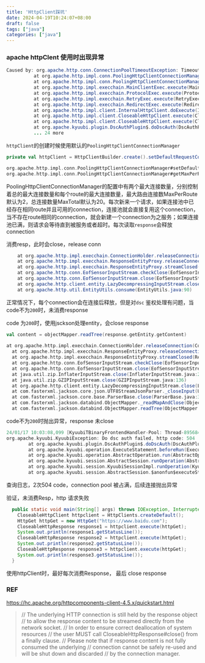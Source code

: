 ```yaml
---
title: 'HttpClient踩坑'
date: 2024-04-19T10:24:07+08:00
draft: false
tags: ["java"]
categories: ["java"]
---
```


### apache httpClent 使用时出现异常

```java
Caused by: org.apache.http.conn.ConnectionPoolTimeoutException: Timeout waiting for connection from pool
          at org.apache.http.impl.conn.PoolingHttpClientConnectionManager.leaseConnection(PoolingHttpClientConnectionManager.java:316) ~[httpclient-4.5.13.jar:4.5.13]
          at org.apache.http.impl.conn.PoolingHttpClientConnectionManager$1.get(PoolingHttpClientConnectionManager.java:282) ~[httpclient-4.5.13.jar:4.5.13]
          at org.apache.http.impl.execchain.MainClientExec.execute(MainClientExec.java:190) ~[httpclient-4.5.13.jar:4.5.13]
          at org.apache.http.impl.execchain.ProtocolExec.execute(ProtocolExec.java:186) ~[httpclient-4.5.13.jar:4.5.13]
          at org.apache.http.impl.execchain.RetryExec.execute(RetryExec.java:89) ~[httpclient-4.5.13.jar:4.5.13]
          at org.apache.http.impl.execchain.RedirectExec.execute(RedirectExec.java:110) ~[httpclient-4.5.13.jar:4.5.13]
          at org.apache.http.impl.client.InternalHttpClient.doExecute(InternalHttpClient.java:185) ~[httpclient-4.5.13.jar:4.5.13]
          at org.apache.http.impl.client.CloseableHttpClient.execute(CloseableHttpClient.java:83) ~[httpclient-4.5.13.jar:4.5.13]
          at org.apache.http.impl.client.CloseableHttpClient.execute(CloseableHttpClient.java:108) ~[httpclient-4.5.13.jar:4.5.13]
          at org.apache.kyuubi.plugin.DscAuthPlugin$.doDscAuth(DscAuthPlugin.scala:78) ~[kyuubi-server_2.12-1.6.1-incubating.jar:1.6.1-incubating]
          ... 24 more
```

 `httpClient`的创建时候使用默认的`PoolingHttpClientConnectionManager`

  ```scala
  private val httpClient = HttpClientBuilder.create().setDefaultRequestConfig(requestConfig).build()
  
  org.apache.http.impl.conn.PoolingHttpClientConnectionManager#setDefaultMaxPerRoute  //default value 2
  org.apache.http.impl.conn.PoolingHttpClientConnectionManager#getMaxPerRoute
  ```
PoolingHttpClientConnectionManager的配置中有两个最大连接数量，分别控制着总的最大连接数量和每个route的最大连接数量，最大路由连接数MaxPerRoute默认为2，总连接数量MaxTotal默认为20。每次新来一个请求，如果连接池中已经存在相同route并且可用的connection，连接池就会直接复用这个connection，当不存在route相同的connection，就会新建一个connection为之服务；如果连接池已满，则请求会等待直到被服务或者超时。每次读取`response`会释放connection

消费resp，此时会close，release conn

```java
	at org.apache.http.impl.execchain.ConnectionHolder.releaseConnection(ConnectionHolder.java:120)
	at org.apache.http.impl.execchain.ResponseEntityProxy.releaseConnection(ResponseEntityProxy.java:76)
	at org.apache.http.impl.execchain.ResponseEntityProxy.streamClosed(ResponseEntityProxy.java:145)
	at org.apache.http.conn.EofSensorInputStream.checkClose(EofSensorInputStream.java:228)
	at org.apache.http.conn.EofSensorInputStream.close(EofSensorInputStream.java:172)
	at org.apache.http.client.entity.LazyDecompressingInputStream.close(LazyDecompressingInputStream.java:97)
	at org.apache.http.util.EntityUtils.consume(EntityUtils.java:90)
```

正常情况下，每个connection会在连接后释放，但是对`dsc` 鉴权处理有问题，当code不为`200`时，未消费response

code 为`200`时，使用jsckson处理entity，会close response

  ```scala
  val content = objectMapper.readTree(response.getEntity.getContent)
            
  at org.apache.http.impl.execchain.ConnectionHolder.releaseConnection(ConnectionHolder.java:120)
  	at org.apache.http.impl.execchain.ResponseEntityProxy.releaseConnection(ResponseEntityProxy.java:76)
  	at org.apache.http.impl.execchain.ResponseEntityProxy.streamClosed(ResponseEntityProxy.java:145)
  	at org.apache.http.conn.EofSensorInputStream.checkClose(EofSensorInputStream.java:228)
  	at org.apache.http.conn.EofSensorInputStream.close(EofSensorInputStream.java:172)
  	at java.util.zip.InflaterInputStream.close(InflaterInputStream.java:227)
  	at java.util.zip.GZIPInputStream.close(GZIPInputStream.java:136)
  	at org.apache.http.client.entity.LazyDecompressingInputStream.close(LazyDecompressingInputStream.java:94)
  	at com.fasterxml.jackson.core.json.UTF8StreamJsonParser._closeInput(UTF8StreamJsonParser.java:242)
  	at com.fasterxml.jackson.core.base.ParserBase.close(ParserBase.java:347)
  	at com.fasterxml.jackson.databind.ObjectMapper._readMapAndClose(ObjectMapper.java:2994)
  	at com.fasterxml.jackson.databind.ObjectMapper.readTree(ObjectMapper.java:1737)
  ```
 code不为`200`时抛出异常，response 未close

  ```scala
  24/01/17 10:03:08,099 [KyuubiTBinaryFrontendHandler-Pool: Thread-8956845] ERROR KyuubiTBinaryFrontendService: Error executing statement:
  org.apache.kyuubi.KyuubiException: Do dsc auth failed, http code: 504
          at org.apache.kyuubi.plugin.DscAuthPlugin$.doDscAuth(DscAuthPlugin.scala:89) ~[kyuubi-server_2.12-1.6.1-incubating.jar:1.6.1-incubating]
          at org.apache.kyuubi.operation.ExecuteStatement.beforeRun(ExecuteStatement.scala:60) ~[kyuubi-server_2.12-1.6.1-incubating.jar:1.6.1-incubating]
          at org.apache.kyuubi.operation.AbstractOperation.run(AbstractOperation.scala:162) ~[kyuubi-common_2.12-1.6.1-incubating.jar:1.6.1-incubating]
          at org.apache.kyuubi.session.AbstractSession.runOperation(AbstractSession.scala:99) ~[kyuubi-common_2.12-1.6.1-incubating.jar:1.6.1-incubating]
          at org.apache.kyuubi.session.KyuubiSessionImpl.runOperation(KyuubiSessionImpl.scala:191) ~[kyuubi-server_2.12-1.6.1-incubating.jar:1.6.1-incubating]
          at org.apache.kyuubi.session.AbstractSession.$anonfun$executeStatement$1(AbstractSession.scala:129) ~[kyuubi-common_2.12-1.6.1-incubating.jar:1.6.1-incubatin
  
  ```

 查询日志，2次504 code，connection pool 被占满，后续连接抛出异常

验证，未消费Resp，http 请求失败

  ```java
    public static void main(String[] args) throws IOException, InterruptedException {
      CloseableHttpClient httpclient = HttpClients.createDefault();
      HttpGet httpGet = new HttpGet("https://www.baidu.com");
      CloseableHttpResponse response1 = httpclient.execute(httpGet);
      System.out.println(response1.getStatusLine());
      CloseableHttpResponse response2 = httpclient.execute(httpGet);
      System.out.println(response2.getStatusLine());
      CloseableHttpResponse response3 = httpclient.execute(httpGet);
      System.out.println(response3.getStatusLine());
    }
  
  ```

使用httpClient时，最好每次消费Response， 最后 close response

### REF

 https://hc.apache.org/httpcomponents-client-4.5.x/quickstart.html

  > // The underlying HTTP connection is still held by the response object // to allow the response content to be streamed directly from the network socket. // In order to ensure correct deallocation of system resources // the user MUST call CloseableHttpResponse#close() from a finally clause. // Please note that if response content is not fully consumed the underlying // connection cannot be safely re-used and will be shut down and discarded // by the connection manager.